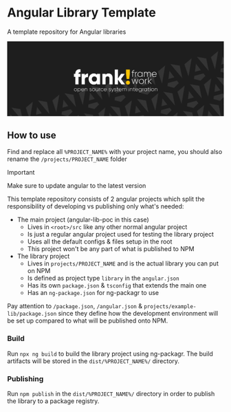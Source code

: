# Angular Library Template

A template repository for Angular libraries

![frank-framework-github-banner](banner.png)

## How to use
Find and replace all `%PROJECT_NAME%` with your project name, you should also rename the `/projects/PROJECT_NAME` folder

> [!IMPORTANT]
> Make sure to update angular to the latest version

This template repository consists of 2 angular projects which split the responsibility of developing vs publishing only what's needed:
  - The main project (angular-lib-poc in this case)
    - Lives in `<root>/src` like any other normal angular project
    - Is just a regular angular project used for testing the library project
    - Uses all the default configs & files setup in the root
    - This project won't be any part of what is published to NPM
  - The library project
    - Lives in `projects/PROJECT_NAME` and is the actual library you can put on NPM
    - Is defined as project type `library` in the `angular.json`
    - Has its own `package.json` & `tsconfig` that extends the main one
    - Has an `ng-package.json`  for ng-packagr to use

Pay attention to `/package.json`, `/angular.json` & `projects/example-lib/package.json` since they define how the development environment will be set up compared to what will be published onto NPM.

### Build
Run `npx ng build` to build the library project using ng-packagr. The build artifacts will be stored in the `dist/%PROJECT_NAME%/` directory.

### Publishing
Run `npm publish` in the `dist/%PROJECT_NAME%/` directory in order to publish the library to a package registry.
